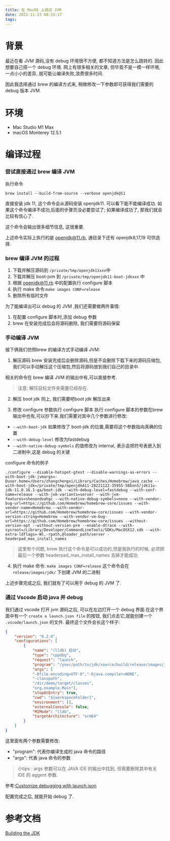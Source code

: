 ```yaml
---
title: 在 MacOS 上调试 JVM
date: 2022-11-23 08:15:17
tags:
---
```


# 背景
最近在看 JVM 源码,没有 debug 环境很不方便, 都不知道方法是怎么跳转的. 因此想要自己搭一个 debug 环境. 网上有很多相关的文章, 但毕竟不是一模一样环境, 一点小小的差异, 就可能让编译失败,浪费很多时间.

因此我选择通过 brew 的编译方式来, 稍微修改一下参数即可获得我们需要的 debug 版本 JVM.


# 环境
* Mac Studio M1 Max
* macOS Monterey 12.5.1

# 编译过程

### 尝试直接通过 brew 编译 JVM
执行命令

```shell
brew install --build-from-source --verbose openjdk@11
```
直接安装 jdk 11, 这个命令会从源码安装 openjdk11. 可以看下能不能编译成功. 如果这个命令编译不成功,后面的步骤页没必要尝试了; 如果编译成功了, 那我们就会比较有信心了.

这个命令会输出很多细节信息, 这很重要.

上述命令实际上执行的是 [openjdk@11.rb](https://github.com/Homebrew/homebrew-core/blob/master/Formula/openjdk%4011.rb), 通目录下还有 openjdk8,17,19 可供选择.


### brew 编译 JVM 的过程
1. 下载并解压源码到 `/private/tmp/openjdk11xxx`中
1. 下载并解压 boot-jvm 到 `/private/tmp/openjdk11-boot-jdkxxx` 中
3. 根据 [openjdk@11.rb](https://github.com/Homebrew/homebrew-core/blob/master/Formula/openjdk%4011.rb) 中的配置执行 configure 脚本
4. 执行 make 命令:`make images CONF=release`
5. 删除所有临时文件

为了能编译出可以 debug 的 JVM ,我们还需要做两件事情:
1. 在配置 configure 脚本时,添加 debug 参数
2. brew 在安装完成后会将源码删除, 我们需要将源码保留

### 手动编译 JVM
接下俩我们仿照brew 的编译方式手动编译 JVM:
1. 解压源码
brew 安装完成后会删除源码,但是不会删除下载下来的源码压缩包,我们可以手动解压这个压缩包,然后将源码放到我们自己的目录中.

相关的命令在 brew 编译 JVM 的输出中有,可以直接参考.

> 注意: 解压目标文件夹需要已经存在.

2. 解压 boot jdk
同上, 我们需要吧boot jdk 解压出来


3. 修改 configure 参数执行 configure 脚本
执行 configure 脚本的参数在brew 输出中也有,可以抄下来.我们需要对其中几个参数进行修改:
* `--with-boot-jdk` 如果修改了 boot-jdk 的位置,需要将这个参数指向真确的位置
* `--with-debug-level` 修改为fastdebug
* `--with-native-debug-symbols` 的值修改为 internal, 表示会把符号表嵌入到二进制中,这是 debug 的关键

configure 命令的例子
```shell
./configure --disable-hotspot-gtest --disable-warnings-as-errors --with-boot-jdk-jvmargs=-Duser.home=/Users/zhangchengxi/Library/Caches/Homebrew/java_cache --with-boot-jdk=/private/tmp/openjdkA11-20221122-35955-58bnn5/jdk11u-jdk-11.0.16.1-ga/boot-jdk --with-debug-level=fastdebug --with-conf-name=release --with-jvm-variants=server --with-jvm-features=shenandoahgc --with-native-debug-symbols=none --with-vendor-bug-url=https://github.com/Homebrew/homebrew-core/issues --with-vendor-name=Homebrew --with-vendor-url=https://github.com/Homebrew/homebrew-core/issues --with-vendor-version-string=Homebrew --with-vendor-vm-bug-url=https://github.com/Homebrew/homebrew-core/issues --without-version-opt --without-version-pre --enable-dtrace --with-sysroot=/Library/Developer/CommandLineTools/SDKs/MacOSX12.sdk --with-extra-ldflags=-Wl,-rpath,@loader_path/server -headerpad_max_install_names
```

> 这里有个问题, brew 执行这个命令是可以成功的,但是我执行的时候, 必须把最后一个参数 headerpad_max_install_names 去掉才能成功.

4. 执行 make 命令: `make images CONF=release`
这个命令会在 `release/images/jdk/`  下创建 JVM 的二进制

上述步骤完成之后, 我们就有了可以用于 debug 的 JVM 了.


### 通过 Vscode 启动 java 并 debug
我们通过 vscode 打开 jvm 源码之后, 可以在左边打开一个 debug 界面.在这个界面中有一个
`create a launch.json file` 的按钮, 我们点击它,就能创建一个 `.vscode/launch.json` 的文件.
最终这个文件会长这个样子:

```json
{
    "version": "0.2.0",
    "configurations": [
        {
            "name": "(lldb) 启动",
            "type": "cppdbg",
            "request": "launch",
            "program": "/your/path/to/jdk/source/build/release/images/jdk/bin/java",
            "args": [
            "-Dfile.encoding=UTF-8","-Djava.compiler=NONE",
            "-classpath",
            "/dir/demo/target/classes",
            "org.example.Main"],
            "stopAtEntry": true,
            "cwd": "${workspaceFolder}",
            "environment": [],
            "externalConsole": false,
            "MIMode": "lldb",
            "targetArchitecture": "arm64"
        }
    ]
}
```

 这里面有两个参数需要修改:
 * "program": 代表你编译生成的 java 命令的路径
 * "args": 代表 java 命令的参数

 > 小tips : args 参数可以在 JAVA IDE 的输出中找到, 但需要删除其中有关 IDE 的 aggent 参数.

参考:[Customize debugging with launch.json](https://code.visualstudio.com/docs/cpp/config-clang-mac#_customize-debugging-with-launchjson)

配置完成之后, 就能开始 debug 了.


# 参考文档
[Building the JDK](https://openjdk.org/groups/build/doc/building.html)

